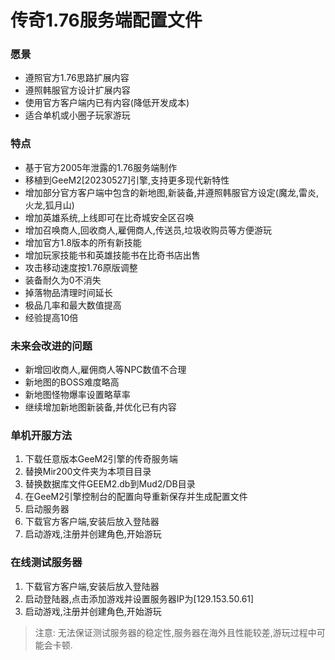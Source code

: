 # 传奇1.76服务端配置文件

### 愿景
- 遵照官方1.76思路扩展内容
- 遵照韩服官方设计扩展内容
- 使用官方客户端内已有内容(降低开发成本)
- 适合单机或小圈子玩家游玩

### 特点
- 基于官方2005年泄露的1.76服务端制作
- 移植到GeeM2[20230527]引擎,支持更多现代新特性
- 增加部分官方客户端中包含的新地图,新装备,并遵照韩服官方设定(魔龙,雷炎,火龙,狐月山)
- 增加英雄系统,上线即可在比奇城安全区召唤
- 增加召唤商人,回收商人,雇佣商人,传送员,垃圾收购员等方便游玩
- 增加官方1.8版本的所有新技能
- 增加玩家技能书和英雄技能书在比奇书店出售
- 攻击移动速度按1.76原版调整
- 装备耐久为0不消失
- 掉落物品清理时间延长
- 极品几率和最大数值提高
- 经验提高10倍

### 未来会改进的问题
- 新增回收商人,雇佣商人等NPC数值不合理
- 新地图的BOSS难度略高
- 新地图怪物爆率设置略草率
- 继续增加新地图新装备,并优化已有内容

### 单机开服方法
1. 下载任意版本GeeM2引擎的传奇服务端
2. 替换Mir200文件夹为本项目目录
3. 替换数据库文件GEEM2.db到Mud2/DB目录
4. 在GeeM2引擎控制台的配置向导重新保存并生成配置文件
6. 启动服务器
7. 下载官方客户端,安装后放入登陆器
8. 启动游戏,注册并创建角色,开始游玩

### 在线测试服务器
1. 下载官方客户端,安装后放入登陆器
2. 启动登陆器,点击添加游戏并设置服务器IP为[129.153.50.61]
3. 启动游戏,注册并创建角色,开始游玩
> 注意: 无法保证测试服务器的稳定性,服务器在海外且性能较差,游玩过程中可能会卡顿.

